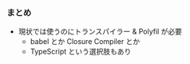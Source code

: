 ### まとめ

* 現状では使うのにトランスパイラー & Polyfil が必要
  - babel とか Closure Compiler とか
  - TypeScript という選択肢もあり
